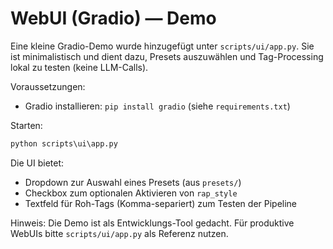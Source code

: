 # WebUI (Gradio) — Demo

Eine kleine Gradio-Demo wurde hinzugefügt unter `scripts/ui/app.py`. Sie ist minimalistisch und dient dazu, Presets auszuwählen und Tag-Processing lokal zu testen (keine LLM-Calls).

Voraussetzungen:
- Gradio installieren: `pip install gradio` (siehe `requirements.txt`)

Starten:

```bat
python scripts\ui\app.py
```

Die UI bietet:
- Dropdown zur Auswahl eines Presets (aus `presets/`)
- Checkbox zum optionalen Aktivieren von `rap_style`
- Textfeld für Roh-Tags (Komma-separiert) zum Testen der Pipeline

Hinweis: Die Demo ist als Entwicklungs-Tool gedacht. Für produktive WebUIs bitte `scripts/ui/app.py` als Referenz nutzen.
